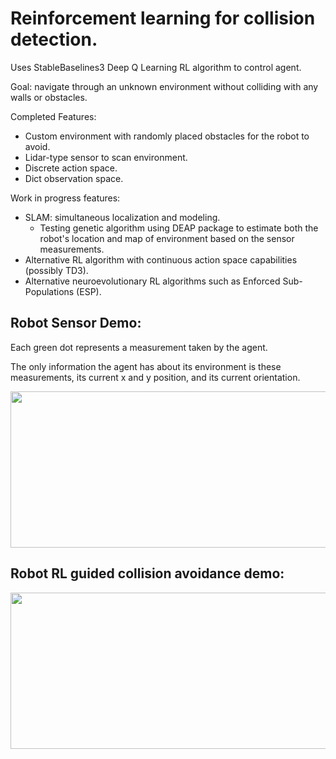 # Reinforcement learning for collision detection. 
Uses StableBaselines3 Deep Q Learning RL algorithm to control agent.

Goal: navigate through an unknown environment without colliding with any walls or obstacles.

Completed Features:
- Custom environment with randomly placed obstacles for the robot to avoid.
- Lidar-type sensor to scan environment.
- Discrete action space.
- Dict observation space.

Work in progress features:
- SLAM: simultaneous localization and modeling.
  - Testing genetic algorithm using DEAP package to estimate both the robot's location and map of environment based on the sensor measurements.
- Alternative RL algorithm with continuous action space capabilities (possibly TD3).
- Alternative neuroevolutionary RL algorithms such as Enforced Sub-Populations (ESP).

## Robot Sensor Demo:
Each green dot represents a measurement taken by the agent.

The only information the agent has about its environment is these measurements, its current x and y position, and its current orientation.

<img src="https://github.com/samuelhavelka/rl_collision_detection/blob/main/gifs/sensor_animation.gif" width="1000" height="250"/>

## Robot RL guided collision avoidance demo:

<img src="https://github.com/samuelhavelka/rl_collision_detection/blob/main/gifs/rl_animation.gif" width="1000" height="250"/>
